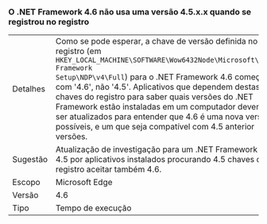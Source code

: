 ### <a name="the-net-framework-46-does-not-use-a-45xx-version-when-registering-itself-in-the-registry"></a>O .NET Framework 4.6 não usa uma versão 4.5.x.x quando se registrou no registro

|   |   |
|---|---|
|Detalhes|Como se pode esperar, a chave de versão definida no registro (em <code>HKEY_LOCAL_MACHINE\SOFTWARE\Wow6432Node\Microsoft\NET Framework Setup\NDP\v4\Full</code>) para o .NET Framework 4.6 começa com '4.6', não '4.5'. Aplicativos que dependem destas chaves do registro para saber quais versões do .NET Framework estão instaladas em um computador devem ser atualizados para entender que 4.6 é uma nova versão possíveis, e um que seja compatível com 4.5 anterior versões.|
|Sugestão|Atualização de investigação para um .NET Framework 4.5 por aplicativos instalados procurando 4.5 chaves do registro aceitar também 4.6.|
|Escopo|Microsoft Edge|
|Versão|4.6|
|Tipo|Tempo de execução|

